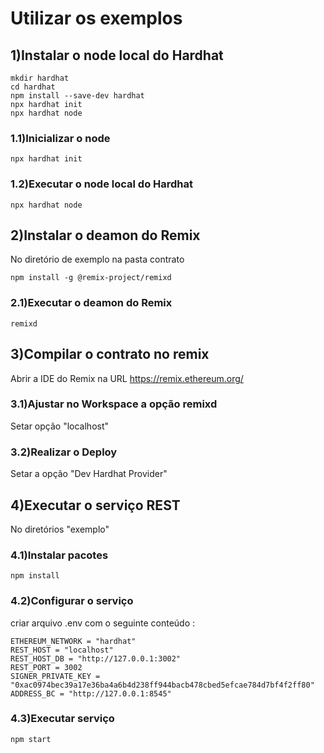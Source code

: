 # Utilizar os exemplos


## 1)Instalar o node local do Hardhat

```
mkdir hardhat
cd hardhat
npm install --save-dev hardhat
npx hardhat init
npx hardhat node
```

### 1.1)Inicializar o node
```
npx hardhat init
```

### 1.2)Executar o node local do Hardhat

```
npx hardhat node
```

## 2)Instalar o deamon do Remix

No diretório de exemplo na pasta contrato

```
npm install -g @remix-project/remixd
```

### 2.1)Executar o deamon do Remix
```
remixd
```

## 3)Compilar o contrato no remix 
Abrir a IDE do Remix na URL https://remix.ethereum.org/

### 3.1)Ajustar no Workspace a opção remixd
Setar opção "localhost"


### 3.2)Realizar o Deploy
Setar a opção "Dev Hardhat Provider" 


## 4)Executar o serviço REST
No diretórios "exemplo"


### 4.1)Instalar pacotes
```
npm install
```

### 4.2)Configurar o serviço
criar arquivo .env com o seguinte conteúdo : 

```
ETHEREUM_NETWORK = "hardhat"
REST_HOST = "localhost"
REST_HOST_DB = "http://127.0.0.1:3002"
REST_PORT = 3002
SIGNER_PRIVATE_KEY = "0xac0974bec39a17e36ba4a6b4d238ff944bacb478cbed5efcae784d7bf4f2ff80"
ADDRESS_BC = "http://127.0.0.1:8545"
```

### 4.3)Executar serviço

```
npm start
```
